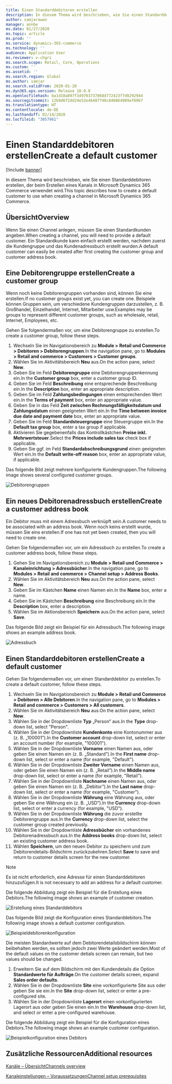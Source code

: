 ```yaml
---
title: Einen Standarddebitoren erstellen
description: In diesem Thema wird beschrieben, wie Sie einen Standarddebitoren erstellen, der beim Erstellen eines Kanals in Microsoft Dynamics 365 Commerce verwendet wird.
author: samjarawan
manager: annbe
ms.date: 01/27/2020
ms.topic: article
ms.prod: ''
ms.service: dynamics-365-commerce
ms.technology: ''
audience: Application User
ms.reviewer: v-chgri
ms.search.scope: Retail, Core, Operations
ms.custom: ''
ms.assetid: ''
ms.search.region: Global
ms.author: samjar
ms.search.validFrom: 2020-01-20
ms.dyn365.ops.version: Release 10.0.8
ms.openlocfilehash: ba1d10a897f349703737068d772423f7d0292944
ms.sourcegitcommit: 12b9d6f2dd24e52e46487748c848864909af6967
ms.translationtype: HT
ms.contentlocale: de-DE
ms.lasthandoff: 02/14/2020
ms.locfileid: "3057961"
---
```

# <a name="create-a-default-customer"></a><span data-ttu-id="bf325-103">Einen Standarddebitoren erstellen</span><span class="sxs-lookup"><span data-stu-id="bf325-103">Create a default customer</span></span>


[!include [banner](includes/banner.md)]

<span data-ttu-id="bf325-104">In diesem Thema wird beschrieben, wie Sie einen Standarddebitoren erstellen, der beim Erstellen eines Kanals in Microsoft Dynamics 365 Commerce verwendet wird.</span><span class="sxs-lookup"><span data-stu-id="bf325-104">This topic describes how to create a default customer to use when creating a channel in Microsoft Dynamics 365 Commerce.</span></span>

## <a name="overview"></a><span data-ttu-id="bf325-105">Übersicht</span><span class="sxs-lookup"><span data-stu-id="bf325-105">Overview</span></span>

<span data-ttu-id="bf325-106">Wenn Sie einen Channel anlegen, müssen Sie einen Standardkunden angeben.</span><span class="sxs-lookup"><span data-stu-id="bf325-106">When creating a channel, you will need to provide a default customer.</span></span> <span data-ttu-id="bf325-107">Ein Standardkunde kann einfach erstellt werden, nachdem zuerst die Kundengruppe und das Kundenadressbuch erstellt wurden.</span><span class="sxs-lookup"><span data-stu-id="bf325-107">A default customer can easily be created after first creating the customer group and customer address book.</span></span>

## <a name="create-a-customer-group"></a><span data-ttu-id="bf325-108">Eine Debitorengruppe erstellen</span><span class="sxs-lookup"><span data-stu-id="bf325-108">Create a customer group</span></span>

<span data-ttu-id="bf325-109">Wenn noch keine Debitorengruppen vorhanden sind, können Sie eine erstellen.</span><span class="sxs-lookup"><span data-stu-id="bf325-109">If no customer groups exist yet, you can create one.</span></span> <span data-ttu-id="bf325-110">Beispiele können Gruppen sein, um verschiedene Kundengruppen darzustellen, z. B. Großhandel, Einzelhandel, Internet, Mitarbeiter usw.</span><span class="sxs-lookup"><span data-stu-id="bf325-110">Examples may be groups to represent different customer groups, such as wholesale, retail, Internet, Employees, etc.</span></span>

<span data-ttu-id="bf325-111">Gehen Sie folgendermaßen vor, um eine Debitorengruppe zu erstellen.</span><span class="sxs-lookup"><span data-stu-id="bf325-111">To create a customer group, follow these steps.</span></span>

1. <span data-ttu-id="bf325-112">Wechseln Sie im Navigationsbereich zu **Module \> Retail und Commerce \> Debitoren \> Debitorengruppen**.</span><span class="sxs-lookup"><span data-stu-id="bf325-112">In the navigation pane, go to **Modules \> Retail and commerce \> Customers \> Customer groups**.</span></span>
1. <span data-ttu-id="bf325-113">Wählen Sie im Aktivitätsbereich **Neu** aus.</span><span class="sxs-lookup"><span data-stu-id="bf325-113">On the action pane, select **New**.</span></span>
1. <span data-ttu-id="bf325-114">Geben Sie im Feld **Debitorengruppe** eine Debitorengruppenkennung ein.</span><span class="sxs-lookup"><span data-stu-id="bf325-114">In the **Customer group** box, enter a customer group ID.</span></span>
1. <span data-ttu-id="bf325-115">Geben Sie im Feld **Beschreibung** eine entsprechende Beschreibung ein.</span><span class="sxs-lookup"><span data-stu-id="bf325-115">In the **Description** box, enter an appropriate description.</span></span>
1. <span data-ttu-id="bf325-116">Geben Sie im Feld **Zahlungsbedingungen** einen entsprechenden Wert ein.</span><span class="sxs-lookup"><span data-stu-id="bf325-116">In the **Terms of payment** box, enter an appropriate value.</span></span>
1. <span data-ttu-id="bf325-117">Geben Sie in das Feld **Zeit zwischen Rechnungsfälligkeitsdatum und Zahlungsdatum** einen geeigneten Wert ein.</span><span class="sxs-lookup"><span data-stu-id="bf325-117">In the **Time between invoice due date and payment date** box, enter an appropriate value.</span></span>
1. <span data-ttu-id="bf325-118">Geben Sie im Feld **Standardsteuergruppe** eine Steuergruppe ein.</span><span class="sxs-lookup"><span data-stu-id="bf325-118">In the **Default tax group** box, enter a tax group if applicable.</span></span>
1. <span data-ttu-id="bf325-119">Aktivieren Sie gegebenenfalls das Kontrollkästchen **Preise inkl. Mehrwertsteuer**.</span><span class="sxs-lookup"><span data-stu-id="bf325-119">Select the **Prices include sales tax** check box if applicable.</span></span>
1. <span data-ttu-id="bf325-120">Geben Sie ggf. im Feld **Standardabschreibungsgrund** einen geeigneten Wert ein.</span><span class="sxs-lookup"><span data-stu-id="bf325-120">In the **Default write-off reason** box, enter an appropriate value, if applicable.</span></span>

<span data-ttu-id="bf325-121">Das folgende Bild zeigt mehrere konfigurierte Kundengruppen.</span><span class="sxs-lookup"><span data-stu-id="bf325-121">The following image shows several configured customer groups.</span></span>

![Debitorengruppen](media/customer-groups.png)

## <a name="create-a-customer-address-book"></a><span data-ttu-id="bf325-123">Ein neues Debitorenadressbuch erstellen</span><span class="sxs-lookup"><span data-stu-id="bf325-123">Create a customer address book</span></span>

<span data-ttu-id="bf325-124">Ein Debitor muss mit einem Adressbuch verknüpft sein.</span><span class="sxs-lookup"><span data-stu-id="bf325-124">A customer needs to be associated with an address book.</span></span> <span data-ttu-id="bf325-125">Wenn noch keins erstellt wurde, müssen Sie eins erstellen.</span><span class="sxs-lookup"><span data-stu-id="bf325-125">If one has not yet been created, then you will need to create one.</span></span>

<span data-ttu-id="bf325-126">Gehen Sie folgendermaßen vor, um ein Adressbuch zu erstellen.</span><span class="sxs-lookup"><span data-stu-id="bf325-126">To create a customer address book, follow these steps.</span></span>

1. <span data-ttu-id="bf325-127">Gehen Sie im Navigationsbereich zu **Module \> Retail und Commerce \> Kanaleinrichtung \> Adressbücher**.</span><span class="sxs-lookup"><span data-stu-id="bf325-127">In the navigation pane, go to **Modules \> Retail and commerce \> Channel setup \> Address Books**.</span></span>
1. <span data-ttu-id="bf325-128">Wählen Sie im Aktivitätsbereich **Neu** aus.</span><span class="sxs-lookup"><span data-stu-id="bf325-128">On the action pane, select **New**.</span></span>
1. <span data-ttu-id="bf325-129">Geben Sie im Kästchen **Name** einen Namen ein.</span><span class="sxs-lookup"><span data-stu-id="bf325-129">In the **Name** box, enter a name.</span></span>
1. <span data-ttu-id="bf325-130">Geben Sie im Kästchen **Beschreibung** eine Beschreibung ein.</span><span class="sxs-lookup"><span data-stu-id="bf325-130">In the **Description** box, enter a description.</span></span>
1. <span data-ttu-id="bf325-131">Wählen Sie im Aktionsbereich **Speichern** aus.</span><span class="sxs-lookup"><span data-stu-id="bf325-131">On the action pane, select **Save**.</span></span>

<span data-ttu-id="bf325-132">Das folgende Bild zeigt ein Beispiel für ein Adressbuch.</span><span class="sxs-lookup"><span data-stu-id="bf325-132">The following image shows an example address book.</span></span>

![Adressbuch](media/address-book.png)

## <a name="create-a-default-customer"></a><span data-ttu-id="bf325-134">Einen Standarddebitoren erstellen</span><span class="sxs-lookup"><span data-stu-id="bf325-134">Create a default customer</span></span>

<span data-ttu-id="bf325-135">Gehen Sie folgendermaßen vor, um einen Standarddebitor zu erstellen.</span><span class="sxs-lookup"><span data-stu-id="bf325-135">To create a default customer, follow these steps.</span></span>

1. <span data-ttu-id="bf325-136">Wechseln Sie im Navigationsbereich zu **Module \> Retail und Commerce \> Debitoren \> Alle Debitoren**.</span><span class="sxs-lookup"><span data-stu-id="bf325-136">In the navigation pane, go to **Modules \> Retail and commerce \> Customers \> All customers**.</span></span>
1. <span data-ttu-id="bf325-137">Wählen Sie im Aktivitätsbereich **Neu** aus.</span><span class="sxs-lookup"><span data-stu-id="bf325-137">On the action pane, select **New**.</span></span>
1. <span data-ttu-id="bf325-138">Wählen Sie in der Dropdownliste **Typ** „Person“ aus.</span><span class="sxs-lookup"><span data-stu-id="bf325-138">In the **Type** drop-down list, select "Person".</span></span>
1. <span data-ttu-id="bf325-139">Wählen Sie in der Dropdownliste **Kundenkonto** eine Kontonummer aus (z. B. „100001”).</span><span class="sxs-lookup"><span data-stu-id="bf325-139">In the **Customer account** drop-down list, select or enter an account number (for example, "100001").</span></span>
1. <span data-ttu-id="bf325-140">Wählen Sie in der Dropdownliste **Vorname** einen Namen aus, oder geben Sie einen Namen ein (z. B. „Standard”).</span><span class="sxs-lookup"><span data-stu-id="bf325-140">In the **First name** drop-down list, select or enter a name (for example, "Default").</span></span>
1. <span data-ttu-id="bf325-141">Wählen Sie in der Dropdownliste **Zweiter Vorname** einen Namen aus, oder geben Sie einen Namen ein (z. B. „Retail”).</span><span class="sxs-lookup"><span data-stu-id="bf325-141">In the **Middle name** drop-down list, select or enter a name (for example, "Retail").</span></span>
1. <span data-ttu-id="bf325-142">Wählen Sie in der Dropdownliste **Nachname** einen Namen aus, oder geben Sie einen Namen ein (z. B. „Debitor”).</span><span class="sxs-lookup"><span data-stu-id="bf325-142">In the **Last name** drop-down list, select or enter a name (for example, "Customer").</span></span>
1. <span data-ttu-id="bf325-143">Wählen Sie in der Dropdownliste **Währung** eine Währung aus, oder geben Sie eine Währung ein (z. B. „USD”).</span><span class="sxs-lookup"><span data-stu-id="bf325-143">In the **Currency** drop-down list, select or enter a currency (for example, "USD").</span></span>
1. <span data-ttu-id="bf325-144">Wählen Sie in der Dropdownliste **Währung** die zuvor erstellte Debitorengruppe aus.</span><span class="sxs-lookup"><span data-stu-id="bf325-144">In the **Currency** drop-down list, select the customer group created previously.</span></span>
1. <span data-ttu-id="bf325-145">Wählen Sie in der Dropdownliste **Adressbücher** ein vorhandenes Debitorenadressbuch aus.</span><span class="sxs-lookup"><span data-stu-id="bf325-145">In the **Address books**  drop-down list, select an existing customer address book.</span></span>
1. <span data-ttu-id="bf325-146">Wählen **Speichern**, um den neuen Debitor zu speichern und zum Debitorendetails-Bildschirm zurückzukehren.</span><span class="sxs-lookup"><span data-stu-id="bf325-146">Select **Save** to save and return to customer details screen for the new customer.</span></span>

> [!NOTE]
> <span data-ttu-id="bf325-147">Es ist nicht erforderlich, eine Adresse für einen Standarddebitoren hinzuzufügen.</span><span class="sxs-lookup"><span data-stu-id="bf325-147">It is not necessary to add an address for a default customer.</span></span>

<span data-ttu-id="bf325-148">Die folgende Abbildung zeigt ein Beispiel für die Erstellung eines Debitors.</span><span class="sxs-lookup"><span data-stu-id="bf325-148">The following image shows an example of customer creation.</span></span>

![Erstellung eines Standarddebitors](media/default-customer-creation.png)

<span data-ttu-id="bf325-150">Das folgende Bild zeigt die Konfiguration eines Standarddebitors.</span><span class="sxs-lookup"><span data-stu-id="bf325-150">The following image shows a default customer configuration.</span></span>

![Beispieldebitorenkonfiguration](media/default-customer-configuration1.png)

<span data-ttu-id="bf325-152">Die meisten Standardwerte auf dem Debitorendetailsbildschirm können beibehalten werden, es sollten jedoch zwei Werte geändert werden.</span><span class="sxs-lookup"><span data-stu-id="bf325-152">Most of the default values on the customer detials screen can remain, but two values should be changed.</span></span>

1. <span data-ttu-id="bf325-153">Erweitern Sie auf dem Bildschirm mit den Kundendetails die Option **Standardwerte für Aufträge**.</span><span class="sxs-lookup"><span data-stu-id="bf325-153">On the customer details screen, expand **Sales order defaults**.</span></span>
1. <span data-ttu-id="bf325-154">Wählen Sie in der Dropdownliste **Site** eine vorkonfigurierte Site aus oder geben Sie sie ein.</span><span class="sxs-lookup"><span data-stu-id="bf325-154">In the **Site** drop-down list, select or enter a pre-configured site.</span></span>
1. <span data-ttu-id="bf325-155">Wählen Sie in der Dropdownliste **Lagerort** einen vorkonfigurierten Lagerort aus oder geben Sie einen ein.</span><span class="sxs-lookup"><span data-stu-id="bf325-155">In the **Warehouse** drop-down list, and select or enter a pre-configured warehouse.</span></span>

<span data-ttu-id="bf325-156">Die folgende Abbildung zeigt ein Beispiel für die Konfiguration eines Debitors.</span><span class="sxs-lookup"><span data-stu-id="bf325-156">The following image shows an example customer configuration.</span></span>

![Beispielkonfiguration eines Debitors](media/default-customer-configuration2.png)

## <a name="additional-resources"></a><span data-ttu-id="bf325-158">Zusätzliche Ressourcen</span><span class="sxs-lookup"><span data-stu-id="bf325-158">Additional resources</span></span>

[<span data-ttu-id="bf325-159">Kanäle – Übersicht</span><span class="sxs-lookup"><span data-stu-id="bf325-159">Channels overview</span></span>](channels-overview.md)

[<span data-ttu-id="bf325-160">Kanaleinstellungen – Voraussetzungen</span><span class="sxs-lookup"><span data-stu-id="bf325-160">Channel setup prerequisites</span></span>](channels-prerequisites.md)
